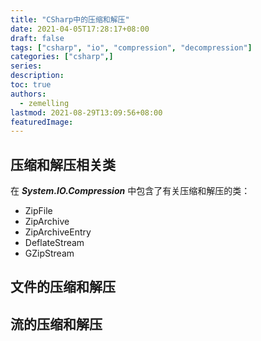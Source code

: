 ```yaml
---
title: "CSharp中的压缩和解压"
date: 2021-04-05T17:28:17+08:00
draft: false
tags: ["csharp", "io", "compression", "decompression"]
categories: ["csharp",]
series:
description:
toc: true
authors:
  - zemelling
lastmod: 2021-08-29T13:09:56+08:00
featuredImage:
---
```


## 压缩和解压相关类

在 ***System.IO.Compression*** 中包含了有关压缩和解压的类：

* ZipFile
* ZipArchive
* ZipArchiveEntry
* DeflateStream
* GZipStream

## 文件的压缩和解压

## 流的压缩和解压

